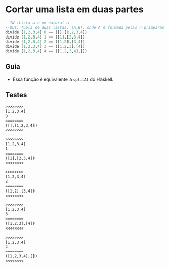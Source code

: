 # Cortar uma lista em duas partes

```hs
--IN :Lista u e um natural n
--OUT: Tupla de duas listas, (A,B), onde A é formada pelas n primeiras chaves de u e B pelos elementos restantes}
divide [1,2,3,4] 0 == ([],[1,2,3,4])
divide [1,2,3,4] 1 == ([1],[2,3,4])
divide [1,2,3,4] 2 == ([1,2],[3,4])
divide [1,2,3,4] 3 == ([1,2,3],[4])
divide [1,2,3,4] 4 == ([1,2,3,4],[])
```

## Guia

- Essa função é equivalente a `splitAt` do Haskell.

## Testes

```txt
>>>>>>>>
[1,2,3,4]
0
========
([],[1,2,3,4])
<<<<<<<<

>>>>>>>>
[1,2,3,4]
1
========
([1],[2,3,4])
<<<<<<<<

>>>>>>>>
[1,2,3,4]
2
========
([1,2],[3,4])
<<<<<<<<

>>>>>>>>
[1,2,3,4]
3
========
([1,2,3],[4])
<<<<<<<<

>>>>>>>>
[1,2,3,4]
4
========
([1,2,3,4],[])
<<<<<<<<

```
